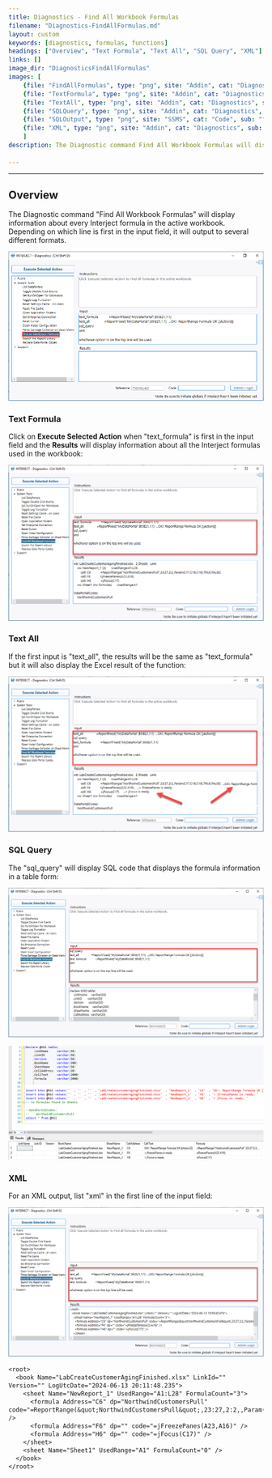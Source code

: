 ```yaml
---
title: Diagnostics - Find All Workbook Formulas
filename: "Diagnostics-FindAllFormulas.md"
layout: custom
keywords: [diagnostics, formulas, functions]
headings: ["Overview", "Text Formula", "Text All", "SQL Query", "XML"]
links: []
image_dir: "DiagnosticsFindAllFormulas"
images: [
    {file: "FindAllFormulas", type: "png", site: "Addin", cat: "Diagnostics", sub: "FindAllWorkbookFormulas", report: "", ribbon: "", config: ""}, 
    {file: "TextFormula", type: "png", site: "Addin", cat: "Diagnostics", sub: "FindAllWorkbookFormulas", report: "", ribbon: "", config: ""}, 
    {file: "TextAll", type: "png", site: "Addin", cat: "Diagnostics", sub: "FindAllWorkbookFormulas", report: "", ribbon: "", config: ""}, 
    {file: "SQLQuery", type: "png", site: "Addin", cat: "Diagnostics", sub: "FindAllWorkbookFormulas", report: "", ribbon: "", config: ""}, 
    {file: "SQLOutput", type: "png", site: "SSMS", cat: "Code", sub: "", report: "", ribbon: "", config: ""}, 
    {file: "XML", type: "png", site: "Addin", cat: "Diagnostics", sub: "FindAllWorkbookFormulas", report: "", ribbon: "", config: ""}
    ]
description: The Diagnostic command Find All Workbook Formulas will display information about every Interject formula in the active workbook. Depending on which line is first in the input field, it will output to several different formats.

---
```

* * *

## Overview

The Diagnostic command "Find All Workbook Formulas" will display information about every Interject formula in the active workbook. Depending on which line is first in the input field, it will output to several different formats.

![](/images/DiagnosticsFindAllFormulas/FindAllFormulas.png)
<br>


### Text Formula

Click on **Execute Selected Action** when "text_formula" is first in the input field and the **Results** will display information about all the Interject formulas used in the workbook:

![](/images/DiagnosticsFindAllFormulas/TextFormula.png)
<br>

### Text All

If the first input is "text_all", the results will be the same as "text_formula" but it will also display the Excel result of the function:

![](/images/DiagnosticsFindAllFormulas/TextAll.png)
<br>


### SQL Query

The "sql_query" will display SQL code that displays the formula information in a table form:

![](/images/DiagnosticsFindAllFormulas/SQLQuery.png)
<br>


![](/images/DiagnosticsFindAllFormulas/SQLOutput.png)
<br>

### XML

For an XML output, list "xml" in the first line of the input field:

![](/images/DiagnosticsFindAllFormulas/XML.png)
<br>

```
<root>
  <book Name="LabCreateCustomerAgingFinished.xlsx" LinkId="" Version="" LogUtcDate="2024-06-13 20:11:48.235">
    <sheet Name="NewReport_1" UsedRange="A1:L28" FormulaCount="3">
      <formula Address="C6" dp="NorthwindCustomersPull" code="=ReportRange(&quot;NorthwindCustomersPull&quot;,23:27,2:2,,Param(C17,C18,C19),TRUE,FALSE)" />
      <formula Address="F6" dp="" code="=jFreezePanes(A23,A16)" />
      <formula Address="H6" dp="" code="=jFocus(C17)" />
    </sheet>
    <sheet Name="Sheet1" UsedRange="A1" FormulaCount="0" />
  </book>
</root>
```